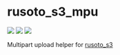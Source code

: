 # rusoto_s3_mpu

[![](https://img.shields.io/crates/v/rusoto_s3_mpu.svg)](https://crates.io/crates/rustoto_s3_mpu)
[![](https://docs.rs/rusoto_s3_mpu/badge.svg)](https://docs.rs/crate/rusoto_s3_mpu/)
[![](https://github.com/Hakuyume/rusoto-s3-mpu/workflows/Rust/badge.svg)](https://github.com/Hakuyume/rusoto-s3-mpu/actions?query=branch%3Amaster)

Multipart upload helper for [rusoto_s3](https://crates.io/crates/rusoto_s3)
